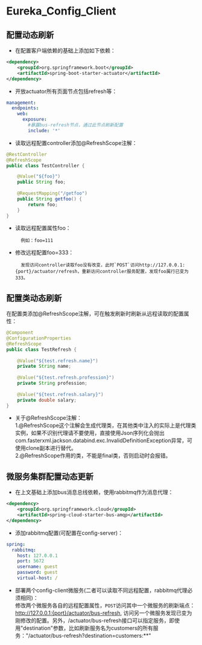 # Eureka_Config_Client

## 配置动态刷新
* 在配置客户端依赖的基础上添加如下依赖：
```xml
<dependency>
    <groupId>org.springframework.boot</groupId>
    <artifactId>spring-boot-starter-actuator</artifactId>
</dependency>
```
* 开放actuator所有页面节点包括refresh等：
```yml
management:
  endpoints:
    web:
      exposure:
        #暴露bus-refresh节点，通过此节点刷新配置
        include: '*'
```
* 读取远程配置controller添加@RefreshScope注解：
```Java
@RestController
@RefreshScope
public class TestController {

    @Value("${foo}")
    public String foo;
	
    @RequestMapping("/getfoo")
    public String getfoo() {
        return foo;
    }
}
```
* 读取远程配置属性foo：

		例如：foo=111
		
* 修改远程配置foo=333：

		发现访问controller读取foo没有改变，此时`POST`访问http://127.0.0.1:{port}/actuator/refresh，重新访问controller服务配置，发现foo属行已变为333。
## 配置类动态刷新
在配置类添加@RefreshScope注解，可在触发刷新时刷新从远程读取的配置属性：
```Java
@Component
@ConfigurationProperties
@RefreshScope
public class TestRefresh {
	
	@Value("${test.refresh.name}")
	private String name;
	
	@Value("${test.refresh.profession}")
	private String profession;
	
	@Value("${test.refresh.salary}")
	private double salary;
}
```
* 关于@RefreshScope注解：<br>
1.@RefreshScope这个注解会生成代理类，在其他类中注入的实际上是代理类实例，如果不识别代理请不要使用，直接使用Json序列化会抛出com.fasterxml.jackson.databind.exc.InvalidDefinitionException异常，可使用clone副本进行替代。<br>
2.@RefreshScope作用的类，不能是final类，否则启动时会报错。
## 微服务集群配置动态更新
* 在上文基础上添加bus消息总线依赖，使用rabbitmq作为消息代理：
```xml
<dependency>
	<groupId>org.springframework.cloud</groupId>
	<artifactId>spring-cloud-starter-bus-amqp</artifactId>
</dependency>
```
* 添加rabbitmq配置(可配置在config-server)：
```yml
spring:
  rabbitmq:
    host: 127.0.0.1
    port: 5672
    username: guest
    password: guest
    virtual-host: /
```
* 部署两个config-client微服务(二者可以读取不同远程配置，rabbitmq代理必须相同)：<br>
修改两个微服务各自的远程配置属性，`POST`访问其中一个微服务的刷新端点：http://127.0.0.1:{port}/actuator/bus-refresh, 访问另一个微服务发现已变为刚修改的配置。另外，/actuator/bus-refresh接口可以指定服务，即使用"destination"参数，比如刷新服务名为customers的所有服务："/actuator/bus-refresh?destination=customers:**"
